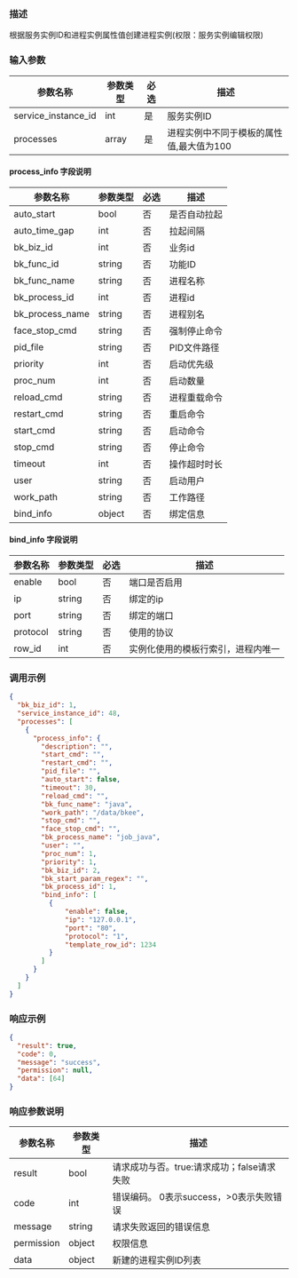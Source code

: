 ### 描述

根据服务实例ID和进程实例属性值创建进程实例(权限：服务实例编辑权限)

### 输入参数

| 参数名称                | 参数类型  | 必选 | 描述                     |
|---------------------|-------|----|------------------------|
| service_instance_id | int   | 是  | 服务实例ID                 |
| processes           | array | 是  | 进程实例中不同于模板的属性值,最大值为100 |

#### process_info 字段说明

| 参数名称                | 参数类型   | 必选 | 描述      |
|---------------------|--------|----|---------|
| auto_start          | bool   | 否  | 是否自动拉起  |
| auto_time_gap       | int    | 否  | 拉起间隔    |
| bk_biz_id           | int    | 否  | 业务id    |
| bk_func_id          | string | 否  | 功能ID    |
| bk_func_name        | string | 否  | 进程名称    |
| bk_process_id       | int    | 否  | 进程id    |
| bk_process_name     | string | 否  | 进程别名    |
| face_stop_cmd       | string | 否  | 强制停止命令  |
| pid_file            | string | 否  | PID文件路径 |
| priority            | int    | 否  | 启动优先级   |
| proc_num            | int    | 否  | 启动数量    |
| reload_cmd          | string | 否  | 进程重载命令  |
| restart_cmd         | string | 否  | 重启命令    |
| start_cmd           | string | 否  | 启动命令    |
| stop_cmd            | string | 否  | 停止命令    |
| timeout             | int    | 否  | 操作超时时长  |
| user                | string | 否  | 启动用户    |
| work_path           | string | 否  | 工作路径    |
| bind_info           | object | 否  | 绑定信息    |

#### bind_info 字段说明

| 参数名称     | 参数类型   | 必选 | 描述                |
|----------|--------|----|-------------------|
| enable   | bool   | 否  | 端口是否启用            |
| ip       | string | 否  | 绑定的ip             |
| port     | string | 否  | 绑定的端口             |
| protocol | string | 否  | 使用的协议             |
| row_id   | int    | 否  | 实例化使用的模板行索引，进程内唯一 |

### 调用示例

```json
{
  "bk_biz_id": 1,
  "service_instance_id": 48,
  "processes": [
    {
      "process_info": {
        "description": "",
        "start_cmd": "",
        "restart_cmd": "",
        "pid_file": "",
        "auto_start": false,
        "timeout": 30,
        "reload_cmd": "",
        "bk_func_name": "java",
        "work_path": "/data/bkee",
        "stop_cmd": "",
        "face_stop_cmd": "",
        "bk_process_name": "job_java",
        "user": "",
        "proc_num": 1,
        "priority": 1,
        "bk_biz_id": 2,
        "bk_start_param_regex": "",
        "bk_process_id": 1,
        "bind_info": [
          {
              "enable": false,
              "ip": "127.0.0.1",
              "port": "80",
              "protocol": "1",
              "template_row_id": 1234
          }
        ]
      }
    }
  ]
}
```

### 响应示例

```json
{
  "result": true,
  "code": 0,
  "message": "success",
  "permission": null,
  "data": [64]
}
```

### 响应参数说明

| 参数名称       | 参数类型   | 描述                         |
|------------|--------|----------------------------|
| result     | bool   | 请求成功与否。true:请求成功；false请求失败 |
| code       | int    | 错误编码。 0表示success，>0表示失败错误  |
| message    | string | 请求失败返回的错误信息                |
| permission | object | 权限信息                       |
| data       | object | 新建的进程实例ID列表                |
